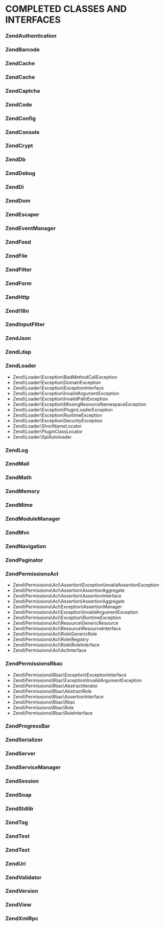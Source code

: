 # COMPLETED CLASSES AND INTERFACES

### ZendAuthentication

### ZendBarcode

### ZendCache

### ZendCache

### ZendCaptcha

### ZendCode

### ZendConfig

### ZendConsole

### ZendCrypt

### ZendDb

### ZendDebug

### ZendDi

### ZendDom

### ZendEscaper

### ZendEventManager

### ZendFeed

### ZendFile

### ZendFilter

### ZendForm

### ZendHttp

### ZendI18n

### ZendInputFilter

### ZendJson

### ZendLdap

### ZendLoader

- Zend\Loader\Exception\BadMethodCallException
- Zend\Loader\Exception\DomainException
- Zend\Loader\Exception\ExceptionInterface
- Zend\Loader\Exception\InvalidArgumentException
- Zend\Loader\Exception\InvalidPathException
- Zend\Loader\Exception\MissingResourceNamespaceException
- Zend\Loader\Exception\PluginLoaderException
- Zend\Loader\Exception\RuntimeException
- Zend\Loader\Exception\SecurityException
- Zend\Loader\ShortNameLocator
- Zend\Loader\PluginClassLocator
- Zend\Loader\SplAutoloader

### ZendLog

### ZendMail

### ZendMath

### ZendMemory

### ZendMime

### ZendModuleManager

### ZendMvc

### ZendNavigation

### ZendPaginator

### ZendPermissionsAcl

- Zend\Permissions\Acl\Assertion\Exception\InvalidAssertionException
- Zend\Permissions\Acl\Assertion\AssertionAggregate
- Zend\Permissions\Acl\Assertion\AssertionInterface
- Zend\Permissions\Acl\Assertion\AssertionAggregate
- Zend\Permissions\Acl\Exception\AssertionManager
- Zend\Permissions\Acl\Exception\InvalidArgumentException
- Zend\Permissions\Acl\Exception\RuntimeException
- Zend\Permissions\Acl\Resource\GenericResource
- Zend\Permissions\Acl\Resource\ResourceInterface
- Zend\Permissions\Acl\Role\GenericRole
- Zend\Permissions\Acl\Role\Registry
- Zend\Permissions\Acl\Role\RoleInterface
- Zend\Permissions\Acl\AclInterface

### ZendPermissionsRbac

- Zend\Permissions\Rbac\Exception\ExceptionInterface
- Zend\Permissions\Rbac\Exception\InvalidArgumentException
- Zend\Permissions\Rbac\AbstractIterator
- Zend\Permissions\Rbac\AbstractRole
- Zend\Permissions\Rbac\AssertionInterface
- Zend\Permissions\Rbac\Rbac
- Zend\Permissions\Rbac\Role
- Zend\Permissions\Rbac\RoleInterface

### ZendProgressBar

### ZendSerializer

### ZendServer

### ZendServiceManager

### ZendSession

### ZendSoap

### ZendStdlib

### ZendTag

### ZendTest

### ZendText

### ZendUri

### ZendValidator

### ZendVersion

### ZendView

### ZendXmlRpc




